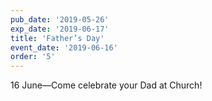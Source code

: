 ```yaml
---
pub_date: '2019-05-26'
exp_date: '2019-06-17'
title: 'Father’s Day'
event_date: '2019-06-16'
order: '5'
---
```


16 June—Come celebrate your Dad at Church!
